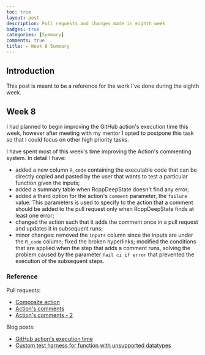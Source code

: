 ```yaml
---
toc: true
layout: post
description: Pull requests and changes made in eighth week
badges: true
categories: [Summary]
comments: true
title: ▸ Week 8 Summary
---
```


## Introduction
This post is meant to be a reference for the work I've done during the eighth week. 


## Week 8
I had planned to begin improving the GitHub action's execution time this week, however after meeting with my mentor I opted to postpone this task so that I could focus on other high priority tasks.


I have spent most of this week's time improving the Action's commenting system. In detail I have:
* added a new column `R_code` containing the executable code that can be directly copied and pasted by the user that wants to test a particular function given the inputs;
* added a summary table when RcppDeepState doesn't find any error;
* added a thard option for the action's `comment` parameter, the `failure` value. This parameters is used to specify to the action that a comment should be added to the pull request only when RcppDeepState finds at least one error;
* changed the action such that it adds the comment once in a pull request and updates it in subsequent runs;
* minor changes: removed the `inputs` column since the inputs are under the `R_code` column; fixed the broken hyperlinks; modified the conditions that are applied when the step that adds a comment runs, solving the problem caused by the parameter `fail ci if error` that prevented the execution of the subsequent steps.

### Reference
Pull requests:
* [Composite action](https://github.com/FabrizioSandri/RcppDeepState-action/pull/4)
* [Action's comments](https://github.com/FabrizioSandri/RcppDeepState-action/pull/6)
* [Action's comments - 2](https://github.com/FabrizioSandri/RcppDeepState-action/pull/7)

Blog posts:
* [GitHub action's execution time](https://fabriziosandri.github.io/gsoc-2022-blog/github%20action/2022/07/25/action-time-improvement.html)
* [Custom test harness for function with unsupported datatypes](https://fabriziosandri.github.io/gsoc-2022-blog/rcppdeepstate/2022/07/29/custo-test-harness.html)


